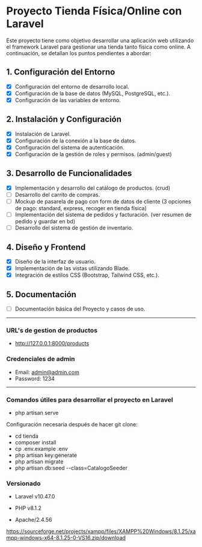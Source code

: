 # Proyecto Tienda Física/Online con Laravel

Este proyecto tiene como objetivo desarrollar una aplicación web utilizando el framework Laravel para gestionar una tienda tanto física como online. A continuación, se detallan los puntos pendientes a abordar:

## 1. Configuración del Entorno

- [x] Configuración del entorno de desarrollo local.
- [x] Configuración de la base de datos (MySQL, PostgreSQL, etc.).
- [x] Configuración de las variables de entorno.

## 2. Instalación y Configuración

- [x] Instalación de Laravel.
- [x] Configuración de la conexión a la base de datos.
- [x] Configuración del sistema de autenticación.
- [x] Configuración de la gestión de roles y permisos. (admin/guest)

## 3. Desarrollo de Funcionalidades

- [x] Implementación y desarrollo del catálogo de productos. (crud)
- [ ] Desarrollo del carrito de compras.
- [ ] Mockup de pasarela de pago con form de datos de cliente (3 opciones de pago: standard, express, recoger en tienda física)
- [ ] Implementación del sistema de pedidos y facturación. (ver resumen de pedido y guardar en bd)
- [ ] Desarrollo del sistema de gestión de inventario.

## 4. Diseño y Frontend

- [x] Diseño de la interfaz de usuario.
- [x] Implementación de las vistas utilizando Blade.
- [x] Integración de estilos CSS (Bootstrap, Tailwind CSS, etc.).

## 5. Documentación

- [ ] Documentación básica del Proyecto y casos de uso.

---

### URL's de gestion de productos

- http://127.0.0.1:8000/products

### Credenciales de admin

- Email: admin@admin.com
- Password: 1234

---

### Comandos útiles para desarrollar el proyecto en Laravel

- php artisan serve

Configuración necesaria después de hacer git clone:

  - cd tienda
  - composer install
  - cp .env.example .env
  - php artisan key:generate
  - php artisan migrate
  - php artisan db:seed --class=CatalogoSeeder

### Versionado

- Laravel v10.47.0
  
- PHP v8.1.2
- Apache/2.4.56

https://sourceforge.net/projects/xampp/files/XAMPP%20Windows/8.1.25/xampp-windows-x64-8.1.25-0-VS16.zip/download
